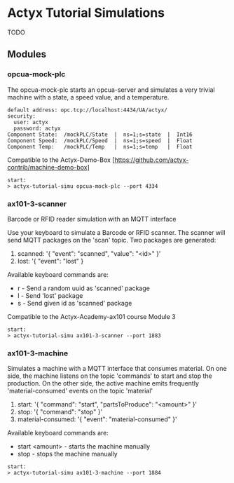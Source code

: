 # Actyx Tutorial Simulations

TODO

## Modules

### opcua-mock-plc

The opcua-mock-plc starts an opcua-server and simulates a very trivial machine with a state, a speed value, and a temperature.

```
default address: opc.tcp://localhost:4434/UA/actyx/
security:
  user: actyx
  password: actyx
Component State:  /mockPLC/State  |  ns=1;s=state  |  Int16
Component Speed:  /mockPLC/Speed  |  ns=1;s=speed  |  Float
Component Temp:   /mockPLC/Temp   |  ns=1;s=temp   |  Float
```

Compatible to the Actyx-Demo-Box [https://github.com/actyx-contrib/machine-demo-box]

```
start:
> actyx-tutorial-simu opcua-mock-plc --port 4334
```

### ax101-3-scanner

Barcode or RFID reader simulation with an MQTT interface

Use your keyboard to simulate a Barcode or RFID scanner.
The scanner will send MQTT packages on the 'scan' topic.
Two packages are generated:

1. scanned: '{ "event": "scanned", "value": "\<id\>" }'
2. lost: '{ "event": "lost" }

Available keyboard commands are:

- r - Send a random uuid as 'scanned' package
- l - Send 'lost' package
- s <ID> - Send given id as 'scanned' package

Compatible to the Actyx-Academy-ax101 course Module 3

```
start:
> actyx-tutorial-simu ax101-3-scanner --port 1883
```

### ax101-3-machine

Simulates a machine with a MQTT interface that consumes material.
On one side, the machine listens on the topic 'commands' to start and stop the production.
On the other side, the active machine emits frequently 'material-consumed' events on the topic 'material'

1. start: '{ "command": "start", "partsToProduce": "\<amount\>" }'
2. stop: '{ "command": "stop" }'
3. material-consumed: '{ "event": "material-consumed" }'

Available keyboard commands are:

- start \<amount\> - starts the machine manually
- stop - stops the machine manually

```
start:
> actyx-tutorial-simu ax101-3-machine --port 1884
```
